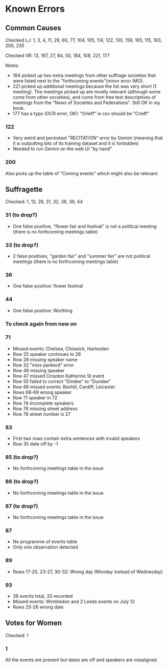 # Known Errors
## Common Causes
Checked LJ: 1, 3, 4, 11, 29, 60, 77, 104, 105, 114, 122, 130, 159, 165, 115, 183, 200, 235

Checked VR: 13, 167, 27, 84, 50, 184, 108, 221, 177

Notes: 
- 184 picked up two extra meetings from other suffrage societies that were listed next to the "forthcoming events"(minor error IMO).
- 221 picked up additional meetings because the list was very short (1 meeting). The meetings picked up are mostly relevant (although some come from other societies), and come from free text descriptives of meetings from the "News of Societies and Federations". Still OK in my book.
- 177 has a typo (OCR error, OK): "Orieff" in csv should be "Crieff"

### 122
- Very weird and persistant "RECITATION" error by Gemini (meaning that it is outputting bits of its training dataset and it is forbidden)
- Needed to run Gemini on the web UI "by hand"

### 200
Also picks up the table of "Coming events" which might also be relevant.

## Suffragette
Checked: 1, 13, 26, 31, 32, 36, 39, 44

### 31 (to drop?)
- One false positive, "flower fair and festival" is not a political meeting (there is no forthcoming meetings table)

### 33 (to drop?)
- 2 false positives, "garden fair" and "summer fair" are not political meetings (there is no forthcoming meetings table)

### 36
- One false positive: flower festival

### 44
- One false positive: Worthing

### To check again from now on

### 71
- Missed events: Chelsea, Chiswick, Harlesden
- Row 25 speaker continues to 26
- Row 28 missing speaker name
- Row 32 "miss pankerd" error
- Row 46 missing speaker
- Row 47 missed Croydon Katherine St event
- Row 55 failed to correct "Dindee" to "Dundee"
- Row 68 missed events: Bexhill, Cardiff, Leicester
- Rows 68-69 wrong speaker
- Row 71 speaker in 72
- Row 74 incomplete speakers
- Row 76 missing street address
- Row 78 street number is 27

### 83
- First two rows contain extra sentences with invalid speakers
- Row 35 date off by -1

### 85 (to drop?)
- No forthcoming meetings table in the issue

### 86 (to drop?)
- No forthcoming meetings table in the issue

### 87 (to drop?)
- No forthcoming meetings table in the issue

### 87
- No programme of events table
- Only one observation detected

### 89
- Rows 17-20, 23-27, 30-32: Wrong day (Monday instead of Wednesday)

### 93
- 36 events total, 33 recorded
- Missed events: Wimbledon and 2 Leeds events on July 12
- Rows 25-26 wrong date

## Votes for Women
Checked: 1

### 1
All the events are present but dates are off and speakers are misaligned

